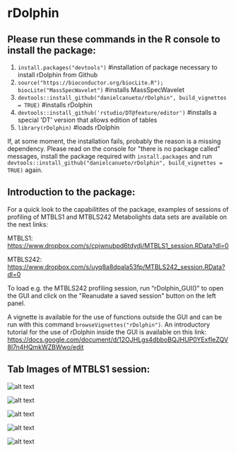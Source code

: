 # rDolphin

## Please run these commands in the R console to install the package:

1. `install.packages("devtools")`    #installation of package necessary to install rDolphin from Github
2. `source("https://bioconductor.org/biocLite.R"); biocLite("MassSpecWavelet")`            #installs MassSpecWavelet
3. `devtools::install_github("danielcanueto/rDolphin", build_vignettes = TRUE)`           #installs rDolphin
4. `devtools::install_github('rstudio/DT@feature/editor')` #installs a special 'DT' version that allows edition of tables
5. `library(rDolphin)`          #loads rDolphin

If, at some moment, the installation fails, probably the reason is a missing dependency. Please read on the console for "there is no package called" messages, install the package required with `install.packages` and run `devtools::install_github("danielcanueto/rDolphin", build_vignettes = TRUE)` again.


## Introduction to the package:

For a quick look to the capabilitites of the package, examples of sessions of profiling of MTBLS1 and MTBLS242 Metabolights data sets are available on the next links:

MTBLS1: https://www.dropbox.com/s/cpjwnubpd6tdydj/MTBLS1_session.RData?dl=0

MTBLS242: https://www.dropbox.com/s/uyq8a8dpala53fp/MTBLS242_session.RData?dl=0

To load e.g. the MTBLS242 profiling session, run “rDolphin_GUI()” to open the GUI and click on the "Reanudate a saved session" button on the left panel. 


A vignette is available for the use of functions outside the GUI and can be run with this command `browseVignettes("rDolphin")`. An introductory tutorial for the use of rDolphin inside the GUI is available on this link: https://docs.google.com/document/d/12OJHLgs4dbboBQJHUP0YExfIeZQV8l7n4HQmkWZBWwo/edit

## Tab Images of MTBLS1 session:

![alt text](https://cloud.githubusercontent.com/assets/21126465/25331880/df9f75e2-28e4-11e7-8e85-ae117f279d17.png)

![alt text](https://cloud.githubusercontent.com/assets/21126465/25332294/25baf29e-28e6-11e7-8fa5-feeeecfb6493.png)

![alt text](https://cloud.githubusercontent.com/assets/21126465/25331878/df9d5ca8-28e4-11e7-99d4-9bd89e3d8174.png)

![alt text](https://cloud.githubusercontent.com/assets/21126465/25331882/dfa16046-28e4-11e7-87b0-d10e6a7f71e8.png)

![alt text](https://cloud.githubusercontent.com/assets/21126465/25331881/dfa12748-28e4-11e7-9932-d120a31cef72.png)




